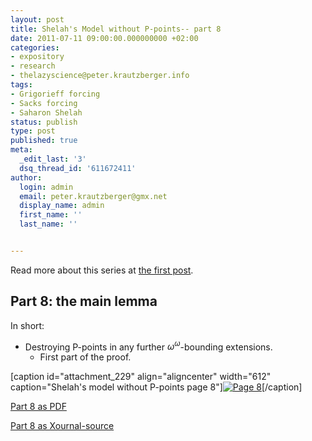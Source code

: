 ```yaml
---
layout: post
title: Shelah's Model without P-points-- part 8
date: 2011-07-11 09:00:00.000000000 +02:00
categories:
- expository
- research
- thelazyscience@peter.krautzberger.info
tags:
- Grigorieff forcing
- Sacks forcing
- Saharon Shelah
status: publish
type: post
published: true
meta:
  _edit_last: '3'
  dsq_thread_id: '611672411'
author:
  login: admin
  email: peter.krautzberger@gmx.net
  display_name: admin
  first_name: ''
  last_name: ''


---
```


Read more about this series at [the first post](http://peter.krautzberger.info/2011/05/Shelah_model_without_P-points).

## Part 8: the main lemma

In short:

*   Destroying P-points in any further $\omega^\omega$-bounding extensions.
    *   First part of the proof.

[caption id="attachment_229" align="aligncenter" width="612" caption="Shelah's model without P-points page 8"][![Page 8](assets/pg_0008.jpg "Page 8")](http://boolesrings.org/krautzberger/files/2011/08/pg_0008.jpg)[/caption]

[Part 8 as PDF](http://boolesrings.org/krautzberger/files/2011/08/pg_0008.pdf)

[Part 8 as Xournal-source](/grigorieff-sacks/pg_0008.xoj)